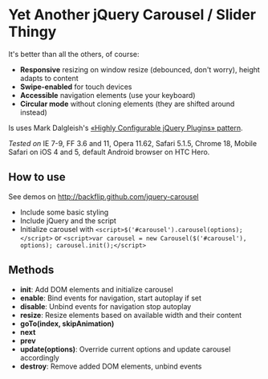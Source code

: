 # Yet Another jQuery Carousel / Slider Thingy

It's better than all the others, of course:

* **Responsive** resizing on window resize (debounced, don't worry), height adapts to content
* **Swipe-enabled** for touch devices
* **Accessible** navigation elements (use your keyboard)
* **Circular mode** without cloning elements (they are shifted around instead)

Is uses Mark Dalgleish's [«Highly Configurable jQuery Plugins» pattern](http://markdalgleish.com/2011/05/creating-highly-configurable-jquery-plugins/).

*Tested on* IE 7-9, FF 3.6 and 11, Opera 11.62, Safari 5.1.5, Chrome 18, Mobile Safari on iOS 4 and 5, default Android browser on HTC Hero.

## How to use

See demos on http://backflip.github.com/jquery-carousel

* Include some basic styling
* Include jQuery and the script
* Initialize carousel with `<script>$('#carousel').carousel(options);</script>` or `<script>var carousel = new Carousel($('#carousel'), options); carousel.init();</script>`

## Methods

* **init**: Add DOM elements and initialize carousel
* **enable**: Bind events for navigation, start autoplay if set
* **disable**: Unbind events for navigation stop autoplay
* **resize**: Resize elements based on available width and their content
* **goTo(index, skipAnimation)**
* **next**
* **prev**
* **update(options)**: Override current options and update carousel accordingly
* **destroy**: Remove added DOM elements, unbind events
